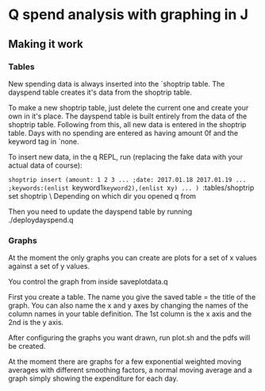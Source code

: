 # Q spend analysis with graphing in J

## Making it work
### Tables
New spending data is always inserted into the `shoptrip table. The
dayspend table creates it's data from the shoptrip table.

To make a new shoptrip table, just delete the current one and create your own
in it's place. The dayspend table is built entirely from the data of the
shoptrip table. Following from this, all new data is entered in the shoptrip
table. Days with no spending are entered as having amount 0f and the keyword
tag in `none.

To insert new data, in the q REPL, run (replacing the fake data with your actual data of course):

`shoptrip insert (amount: 1 2 3 ... ;date: 2017.01.18 2017.01.19 ... ;keywords:(enlist `keyword1`keyword2),(enlist `x`y) ... )
`:tables/shoptrip set shoptrip \ Depending on which dir you opened q from

Then you need to update the dayspend table by running ./deploydayspend.q

### Graphs
At the moment the only graphs you can create are plots for a set of x values against a set of y values.

You control the graph from inside saveplotdata.q

First you create a table. The name you give the saved table = the title of the graph.
You can also name the x and y axes by changing the names of the column names in
your table definition. The 1st column is the x axis and the 2nd is the y axis.

After configuring the graphs you want drawn, run plot.sh and the pdfs will be created.

At the moment there are graphs for a few exponential weighted moving averages
with different smoothing factors, a normal moving average and a graph simply
showing the expenditure for each day.
